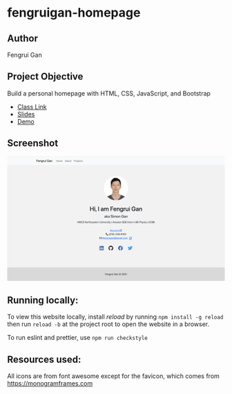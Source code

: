# fengruigan-homepage

## Author

Fengrui Gan

## Project Objective

Build a personal homepage with HTML, CSS, JavaScript, and Bootstrap

- [Class Link](https://johnguerra.co/classes/webDevelopment_fall_2021/)
- [Slides](https://docs.google.com/presentation/d/1DUxhcyo_CarS9NEgr0njODvs7eIyj0OoMbYh4yenIsE/edit?usp=sharing)
- [Demo](https://youtu.be/N-JC1o1qzpw)

## Screenshot

![Landing page screenshot](public/images/screenshot.png "screenshot")

## Running locally:

To view this website locally, install _reload_ by running
`npm install -g reload` then run `reload -b` at the project root to open the website in a browser.

To run eslint and prettier, use `npm run checkstyle`

## Resources used:

All icons are from font awesome except for the favicon, which comes from https://monogramframes.com
